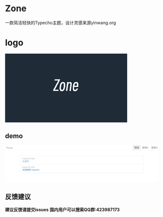 # Zone
一款简洁轻快的Typecho主题，设计灵感来源yinwang.org

# logo
![logo](screenshot.png)

## demo
![demo](img/Snipaste_2024-08-29_09-13-14.png)

## 反馈建议
**建议反馈请提交issues**
**国内用户可以搜索QQ群:423987173**
